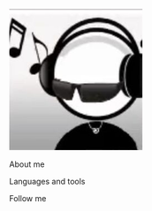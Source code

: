 ![Header](https://github.com/splitmyneck/splitmyneck/blob/main/2dc8308e3a604ebe808006e77f35b11d(1).jpg)

About me

Languages and tools

Follow me